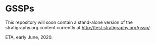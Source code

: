 # GSSPs
This repository will soon contain a stand-alone version of the stratigraphy.org content currently at <http://test.stratigraphy.org/gssp/>.

ETA, early June, 2020.
